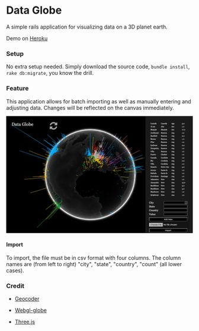 # Data Globe

A simple rails application for visualizing data on a 3D planet earth. 

Demo on [Heroku](https://still-spire-52959.herokuapp.com)

### Setup

No extra setup needed. Simply download the source code, `bundle install`, `rake db:migrate`, you know the drill.

### Feature

This application allows for batch importing as well as manually entering and adjusting data. Changes will be reflected on the canvas immediately.

![screenshot](https://github.com/marwei/data-globe/blob/master/screenshot/screenshot.jpg)

#### Import

To import, the file must be in csv format with four columns. The column names are (from left to right) "city", "state", "country", "count" (all lower cases).

### Credit

* [Geocoder](https://github.com/alexreisner/geocoder)

* [Webgl-globe](https://github.com/dataarts/webgl-globe)

* [Three.js](https://github.com/mrdoob/three.js/)